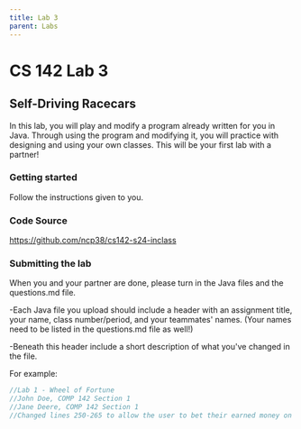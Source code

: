 ```yaml
---
title: Lab 3
parent: Labs
---
```


# CS 142 Lab 3

## Self-Driving Racecars

In this lab, you will play and modify a program already written for you in Java.  Through 
using the program and modifying it, you will practice with designing and using your own classes.
This will be your first lab with a partner!

### Getting started

Follow the instructions given to you.

### Code Source

https://github.com/ncp38/cs142-s24-inclass

### Submitting the lab

When you and your partner are done, please turn in the Java files and the questions.md file.

-Each Java file you upload should include a header with an assignment title, your name, class number/period, and your teammates' names.  (Your names need to be listed in the questions.md file as well!)

-Beneath this header include a short description of what you've changed in the file.

For example:

```java
//Lab 1 - Wheel of Fortune
//John Doe, COMP 142 Section 1
//Jane Deere, COMP 142 Section 1
//Changed lines 250-265 to allow the user to bet their earned money on a letter.
```